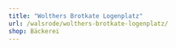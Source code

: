 ```yaml
---
title: "Wolthers Brotkate Logenplatz"
url: /walsrode/wolthers-brotkate-logenplatz/
shop: Bäckerei
---
```


